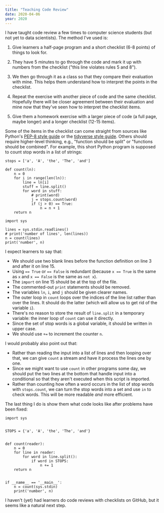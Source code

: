 ```yaml
---
title: "Teaching Code Review"
date: 2020-04-06
year: 2020
---
```


I have taught code review a few times to computer science students (but not yet to data scientists).
The method I've used is:

1.  Give learners a half-page program and a short checklist (6-8 points) of things to look for.

2.  They have 5 minutes to go through the code and mark it up with numbers from the checklist
    ("this line violates rules 5 and 8").

3.  We then go through it as a class so that they compare their evaluation with mine.
    This helps them understand how to interpret the points in the checklist.

4.  Repeat the exercise with another piece of code and the same checklist.
    Hopefully there will be closer agreement between their evaluation and mine
    now that they've seen how to interpret the checklist items.

5.  Give them a homework exercise with a larger piece of code (a full page, maybe longer)
    and a longer checklist (12-15 items).

Some of the items in the checklist can come straight from sources like
Python's [PEP-8 style guide](https://www.python.org/dev/peps/pep-0008/)
or the [tidyverse style guide](https://style.tidyverse.org/).
Others should require higher-level thinking,
e.g.,
"function should be split" or "functions should be combined".
For example,
this short Python program is supposed to count stop words in a list of strings:

```
stops = ['a', 'A', 'the', 'The', 'and']

def count(ln):
    n = 0
    for i in range(len(ln)):
        line = ln[i]
        stuff = line.split()
        for word in stuff:
            # print(word)
            j = stops.count(word)
            if (j > 0) == True:
                n = n + 1
    return n

import sys

lines = sys.stdin.readlines()
# print('number of lines', len(lines))
n = count(lines)
print('number', n)
```

I expect learners to say that:

-   We should use two blank lines before the function definition on line 3 and after it on line 15.
-   Using `== True` or `== False` is redundant
    (because `x == True` is the same as `x`
    and `x == False` is the same as `not x`).
-   The `import` on line 15 should be at the top of the file.
-   The commented-out `print` statements should be removed.
-   The variables `ln`, `i`, and `j` should be given clearer names.
-   The outer loop in `count` loops over the indices of the line list rather than over the lines.
    It should do the latter (which will allow us to get rid of the variable `i`).
-   There's no reason to store the result of `line.split` in a temporary variable:
    the inner loop of `count` can use it directly.
-   Since the set of stop words is a global variable,
    it should be written in upper case.
-   We should use `+=` to increment the counter `n`.

I would probably also point out that:

-   Rather than reading the input into a list of lines and then looping over that,
    we can give `count` a stream and have it process the lines one by one.
-   Since we might want to use `count` in other programs some day,
    we should put the two lines at the bottom that handle input into a conditional
    so that they aren't executed when this script is imported.
-   Rather than counting how often a word occurs in the list of stop words with `stops.count`,
    we can turn the stop words into a set and use `in` to check words.
    This will be more readable *and* more efficient.

The last thing I do is show them what code looks like after problems have been fixed:

```
import sys


STOPS = {'a', 'A', 'the', 'The', 'and'}


def count(reader):
    n = 0
    for line in reader:
        for word in line.split():
            if word in STOPS:
                n += 1
    return n


if __name__ == '__main__':
    n = count(sys.stdin)
    print('number', n)
```

I haven't (yet) had learners do code reviews with checklists on GitHub,
but it seems like a natural next step.
